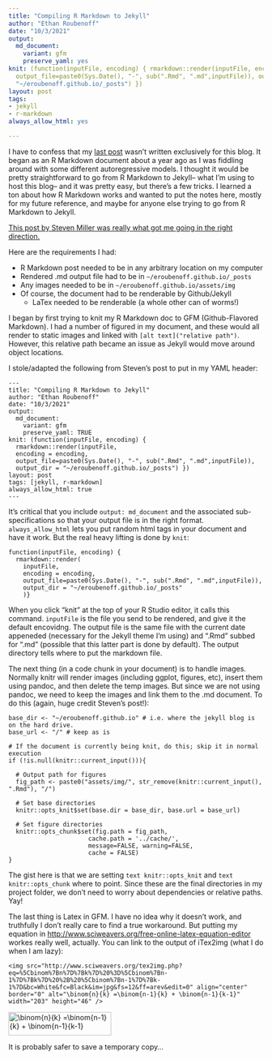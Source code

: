 ```yaml
---
title: "Compiling R Markdown to Jekyll"
author: "Ethan Roubenoff"
date: "10/3/2021"
output:
  md_document:
    variant: gfm
    preserve_yaml: yes
knit: (function(inputFile, encoding) { rmarkdown::render(inputFile, encoding = encoding,
  output_file=paste0(Sys.Date(), "-", sub(".Rmd", ".md",inputFile)), output_dir =
  "~/eroubenoff.github.io/_posts") })
layout: post
tags:
- jekyll
- r-markdown
always_allow_html: yes

---
```


I have to confess that my [last
post](http://www.eroubenoff.net/2021-03-04-spatial_sim/) wasn’t written
exclusively for this blog. It began as an R Markdown document about a
year ago as I was fiddling around with some different autoregressive
models. I thought it would be pretty straightforward to go from R
Markdown to Jekyll– what I’m using to host this blog– and it was pretty
easy, but there’s a few tricks. I learned a ton about how R Markdown
works and wanted to put the notes here, mostly for my future reference,
and maybe for anyone else trying to go from R Markdown to Jekyll.

[This post by Steven Miller was really what got me going in the right
direction.](http://svmiller.com/blog/2019/08/two-helpful-rmarkdown-jekyll-tips/)

Here are the requirements I had:

-   R Markdown post needed to be in any arbitrary location on my
    computer
-   Rendered .md output file had to be in
    `~/eroubenoff.github.io/_posts`
-   Any images needed to be in `~/eroubenoff.github.io/assets/img`
-   Of course, the document had to be renderable by Github/Jekyll
    -   LaTex needed to be renderable (a whole other can of worms!)

I began by first trying to knit my R Markdown doc to GFM
(Github-Flavored Markdown). I had a number of figured in my document,
and these would all render to static images and linked with
`[alt text]("relative path")`. However, this relative path became an
issue as Jekyll would move around object locations.

I stole/adapted the following from Steven’s post to put in my YAML
header:

    ---
    title: "Compiling R Markdown to Jekyll"
    author: "Ethan Roubenoff"
    date: "10/3/2021"
    output:
      md_document:
        variant: gfm
        preserve_yaml: TRUE
    knit: (function(inputFile, encoding) {
      rmarkdown::render(inputFile, 
      encoding = encoding, 
      output_file=paste0(Sys.Date(), "-", sub(".Rmd", ".md",inputFile)), 
      output_dir = "~/eroubenoff.github.io/_posts") })
    layout: post
    tags: [jekyll, r-markdown]
    always_allow_html: true
    ---

It’s critical that you include `output: md_document` and the associated
sub-specifications so that your output file is in the right format.
`always_allow_html` lets you put random html tags in your document and
have it work. But the real heavy lifting is done by `knit`:

    function(inputFile, encoding) {
      rmarkdown::render(
        inputFile, 
        encoding = encoding, 
        output_file=paste0(Sys.Date(), "-", sub(".Rmd", ".md",inputFile)), 
        output_dir = "~/eroubenoff.github.io/_posts"
        )}

When you click “knit” at the top of your R Studio editor, it calls this
command. `inputFile` is the file you send to be rendered, and give it
the default encovidng. The output file is the same file with the current
date appeneded (necessary for the Jekyll theme I’m using) and “.Rmd”
subbed for “.md” (possible that this latter part is done by default).
The output directory tells where to put the markdown file.

The next thing (in a code chunk in your document) is to handle images.
Normally knitr will render images (including ggplot, figures, etc),
insert them using pandoc, and then delete the temp images. But since we
are not using pandoc, we need to keep the images and link them to the
.md document. To do this (again, huge credit Steven’s post!):

    base_dir <- "~/eroubenoff.github.io" # i.e. where the jekyll blog is on the hard drive.
    base_url <- "/" # keep as is

    # If the document is currently being knit, do this; skip it in normal execution
    if (!is.null(knitr::current_input())){
      
      # Output path for figures
      fig_path <- paste0("assets/img/", str_remove(knitr::current_input(), ".Rmd"), "/")
      
      # Set base directories
      knitr::opts_knit$set(base.dir = base_dir, base.url = base_url)
      
      # Set figure directories
      knitr::opts_chunk$set(fig.path = fig_path,
                          cache.path = '../cache/',
                          message=FALSE, warning=FALSE,
                          cache = FALSE)
    }

The gist here is that we are setting `text knitr::opts_knit` and
`text knitr::opts_chunk` where to point. Since these are the final
directories in my project folder, we don’t need to worry about
dependencies or relative paths. Yay!

The last thing is Latex in GFM. I have no idea why it doesn’t work, and
truthfully I don’t really care to find a true workaround. But putting my
equation in
<http://www.sciweavers.org/free-online-latex-equation-editor> workes
really well, actually. You can link to the output of iTex2img (what I do
when I am lazy):

    <img src="http://www.sciweavers.org/tex2img.php?eq=%5Cbinom%7Bn%7D%7Bk%7D%20%3D%5Cbinom%7Bn-1%7D%7Bk%7D%20%2B%20%5Cbinom%7Bn-1%7D%7Bk-1%7D&bc=White&fc=Black&im=jpg&fs=12&ff=arev&edit=0" align="center" border="0" alt="\binom{n}{k} =\binom{n-1}{k} + \binom{n-1}{k-1}" width="203" height="46" />

<img src="http://www.sciweavers.org/tex2img.php?eq=%5Cbinom%7Bn%7D%7Bk%7D%20%3D%5Cbinom%7Bn-1%7D%7Bk%7D%20%2B%20%5Cbinom%7Bn-1%7D%7Bk-1%7D&bc=White&fc=Black&im=jpg&fs=12&ff=arev&edit=0" align="center" border="0" alt="\binom{n}{k} =\binom{n-1}{k} + \binom{n-1}{k-1}" width="203" height="46" />

It is probably safer to save a temporary copy…
